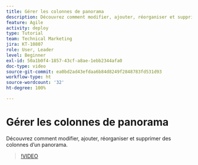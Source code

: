 ```yaml
---
title: Gérer les colonnes de panorama
description: Découvrez comment modifier, ajouter, réorganiser et supprimer des colonnes d’un panorama.
feature: Agile
activity: deploy
type: Tutorial
team: Technical Marketing
jira: KT-10807
role: User, Leader
level: Beginner
exl-id: 50a1b0f4-1857-43cf-a8ae-1ebb2344afa0
doc-type: video
source-git-commit: ea0bd2ad43efdaa6b84d8249f2848783fd531d93
workflow-type: ht
source-wordcount: '32'
ht-degree: 100%

---
```


# Gérer les colonnes de panorama

Découvrez comment modifier, ajouter, réorganiser et supprimer des colonnes d’un panorama.

>[!VIDEO](https://video.tv.adobe.com/v/346570/?quality=12&learn=on)
